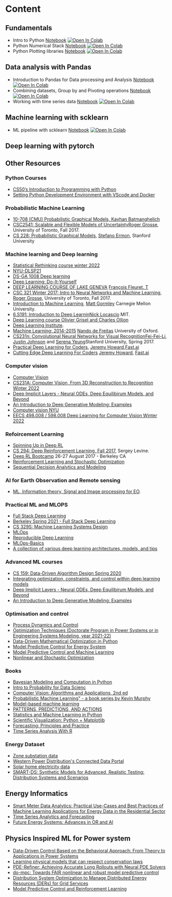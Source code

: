 # Content

## Fundamentals
* Intro to Python [Notebook](https://github.com/sambaiga/AI4DLearning/blob/main/DataAnalysis/module%201/intro%20to%20python.ipynb)
[![Open In Colab](https://colab.research.google.com/assets/colab-badge.svg)](https://colab.research.google.com/github/sambaiga/AI4DLearning/blob/main/DataAnalysis/module%201/intro%20to%20python.ipynb)
* Python Numerical Stack [Notebook](https://github.com/sambaiga/AI4DLearning/blob/master/DataAnalysis/numeric%20stack%20with%20numpy.ipynb)
[![Open In Colab](https://colab.research.google.com/assets/colab-badge.svg)](https://colab.research.google.com/github/sambaiga/AI4DLearning/blob/main/DataAnalysis/module%201/Module_1C.ipynb)
* Python Plotting libraries [Notebook](https://github.com/sambaiga/AI4DLearning/blob/master/DataAnalysis/plotting%20libraries.ipynb)
[![Open In Colab](https://colab.research.google.com/assets/colab-badge.svg)](https://colab.research.google.com/github/sambaiga/AI4DLearning/blob/main/DataAnalysis/module%201/plotting%20libraries.ipynb)

## Data analysis with Pandas
* Introduction to Pandas for Data processing and Analysis [Notebook](https://github.com/sambaiga/AI4DLearning/blob/master/DataAnalysis/Module_2A.ipynb)
[![Open In Colab](https://colab.research.google.com/assets/colab-badge.svg)](https://colab.research.google.com/github/sambaiga/AI4DLearning/blob/main/DataAnalysis/module%202/Module_2A.ipynb)
* Combining datasets, Group by and Pivoting operations [Notebook](https://github.com/sambaiga/AI4DLearning/blob/master/DataAnalysis/module%202/Module_2B.ipynb)
[![Open In Colab](https://colab.research.google.com/assets/colab-badge.svg)](https://colab.research.google.com/github/sambaiga/AI4DLearning/blob/main/DataAnalysis/module%202/Module_2B.ipynb)
* Working with time series data [Notebook](https://github.com/ParrotAI/ai4sg_materials/blob/master/module%202/Module_2C.ipynb)
[![Open In Colab](https://colab.research.google.com/assets/colab-badge.svg)](https://colab.research.google.com/github/sambaiga/AI4DLearning/blob/main/DataAnalysis/module%202/Module_2C.ipynb)



## Machine learning with scklearn
* ML pipeline with scklearn [Notebook](https://github.com/sambaiga/AI4DLearning/blob/main/ML/Pipeline.ipynb)
[![Open In Colab](https://colab.research.google.com/assets/colab-badge.svg)](https://colab.research.google.com/github/sambaiga/AI4DLearning/blob/main/ML/Pipeline.ipynb)
## Deep learning with pytorch




## Other Resources

### Python Courses

- [CS50’s Introduction to Programming with Python](https://cs50.harvard.edu/python/2022/)
- [Setting Python Development Environment with VScode and Docker](https://github.com/RamiKrispin/vscode-python)

### Probabilistic Machine Learning
- [10-708 (CMU) Probabilistic Graphical Models, Kayhan Batmanghelich](https://kayhan.dbmi.pitt.edu/node/38)
- [CSC2541: Scalable and Flexible Models of Uncertainty](https://csc2541-f17.github.io/)[Roger Grosse](http://www.cs.toronto.edu/~rgrosse/), University of Toronto, Fall 2017.
- [CS 228: Probabilistic Graphical Models](http://kuleshov.github.io/cs228-notes/),  [Stefano Ermon](http://cs.stanford.edu/~ermon/),  Stanford University


### Machine learning and Deep learning
- [Statistical Rethinking course winter 2022](https://github.com/rmcelreath/stat_rethinking_2022)
- [NYU-DLSP21](https://atcold.github.io/NYU-DLSP21/)
- [DS-GA 1008 Deep learning](https://atcold.github.io/pytorch-Deep-Learning/)
- [Deep Learning: Do-It-Yourself](https://dataflowr.github.io/website/)
- [DEEP LEARNING COURSE OF LAKE GENEVA](https://fleuret.org/dlc/) [François Fleuret. T](http://www.idiap.ch/~fleuret/)
- [CSC 321 Winter 2017: Intro to Neural Networks and Machine Learning](http://www.cs.toronto.edu/~rgrosse/courses/csc321_2017/), [Roger Grosse](http://www.cs.toronto.edu/~rgrosse/), University of Toronto, Fall 2017.
- [Introduction to Machine Learning](http://www.cs.cmu.edu/~mgormley/courses/10601-s17/schedule.html), [Matt Gormley](http://www.cs.cmu.edu/~mgormley/) Carnegie Mellon University.
- [6.S191: Introduction to Deep Learnin](http://introtodeeplearning.com/index.html)[Nick Locascio]() MIT.
- [Deep Learning course](https://m2dsupsdlclass.github.io/lectures-labs/)[ Olivier Grisel and Charles Ollion]()
- [Deep Learning Institute](https://www.deeplearning.ai/).
- [Machine Learning: 2014-2015](https://www.cs.ox.ac.uk/people/nando.defreitas/machinelearning/) [Nando de Freitas](http://www.cs.ox.ac.uk/people/nando.defreitas/) University of Oxford.
- [CS231n: Convolutional Neural Networks for Visual Recognition](http://cs231n.stanford.edu/)[Fei-Fei-Li](http://www.cs.toronto.edu/~rgrosse/), [Justin Johnson](http://cs.stanford.edu/people/jcjohns/) and [Serena Yeung](http://ai.stanford.edu/~syyeung/)Stanford University, Spring 2017.
- [Practical Deep Learning for Coders](http://course.fast.ai/), [Jeremy Howard](),[Fast.ai](http://www.fast.ai/)
- [Cutting Edge Deep Learning For Coders](http://course.fast.ai/part2.html) [Jeremy Howard](), [Fast.ai](http://www.fast.ai/)


### Computer vision
- [Computer Vision](http://16385.courses.cs.cmu.edu/spring2022/) 
- [CS231A: Computer Vision, From 3D Reconstruction to Recognition
Winter 2022](https://web.stanford.edu/class/cs231a/)
- [Deep Implicit Layers - Neural ODEs, Deep Equilibirum Models, and Beyond](http://implicit-layers-tutorial.org/)
- [An Introduction to Deep Generative Modeling: Examples](https://github.com/jmtomczak/intro_dgm)
- [Computer vision NYU](https://cs.nyu.edu/~fergus/teaching/vision/index.html)
- [EECS 498.008 / 598.008
Deep Learning for Computer Vision
Winter 2022](https://web.eecs.umich.edu/~justincj/teaching/eecs498/WI2022/schedule.html)


### Refoircement Learning
- [Spinning Up in Deep RL](https://spinningup.openai.com/en/latest/)
- [CS 294: Deep Reinforcement Learning, Fall 2017](http://rll.berkeley.edu/deeprlcourse/), Sergey Levine.
- [Deep RL Bootcamp](https://sites.google.com/view/deep-rl-bootcamp/lectures) 26-27 August 2017 - Berkeley CA
- [Reinforcement Learning and Stochastic Optimization](https://castle.princeton.edu/RLSO/)
- [Sequential Decision Analytics and Modeling](https://castle.princeton.edu/sdamodeling/)

### AI for Earth Observation and Remote sensing
  - [ML, Information theory, Signal and Image processing for EO](https://isp.uv.es/courses.html).
  
### Practical ML and MLOPS
- [Full Stack Deep Learning](https://course.fullstackdeeplearning.com/)
- [Berkeley Spring 2021 - Full Stack Deep Learning](https://docs.google.com/document/d/e/2PACX-1vSSSHcahlrJRvVq4qRKDX2jYLjhgpbWZjqmDcWZ7w3FWItZrlSKw6GY7rcSj5ZkJr6M0DaR8QbKCd8S/pub)
- [CS 329S: Machine Learning Systems Design](https://stanford-cs329s.github.io/)
- [MLOps](https://madewithml.com/courses/mlops/?s=09)
- [Reproducible Deep Learning](https://www.sscardapane.it/teaching/reproducibledl/)
- [MLOps-Basics](https://github.com/graviraja/MLOps-Basics?s=09)
- [A collection of various deep learning architectures, models, and tips](https://github.com/rasbt/deeplearning-models)


### Advanced ML courses
- [CS 159: Data-Driven Algorithm Design Spring 2020](https://sites.google.com/view/cs-159-spring-2020/?s=09)
- [Integrating optimization, constraints, and control within deep learning models](https://www.youtube.com/watch?v=vWg7GIC6u_Y)
- [Deep Implicit Layers - Neural ODEs, Deep Equilibirum Models, and Beyond](http://implicit-layers-tutorial.org/)
- [An Introduction to Deep Generative Modeling: Examples](https://github.com/jmtomczak/intro_dgm)

### Optimisation and control
- [Process Dynamics and Control](https://apmonitor.com/pdc/index.php)
- [Optimization Techniques (Doctorate Program in Power Systems or in Engineering Systems Modeling, year 2021-22)](https://pascua.iit.comillas.edu/aramos/OT.htm)
- [Data-Driven Mathematical Optimization in Python](https://mobook.github.io/MO-book/intro.html)
- [Model Predictive Control for Energy System](https://youtu.be/hCwOUGggyvw)
- [Model Predictive Control and Machine Learning](https://youtu.be/CNwV5GbTEGM)
- [Nonlinear and Stochastic Optimization](https://ndcbe.github.io/optimization/intro.html)

### Books
- [Bayesian Modeling and Computation in Python](https://bayesiancomputationbook.com/welcome.html)
- [Intro to Probability for Data Scienc](https://probability4datascience.com/index.html)
- [Computer Vision: Algorithms and Applications, 2nd ed](http://szeliski.org/Book/)
- [Probabilistic Machine Learning" - a book series by Kevin Murphy](https://probml.github.io/pml-book/)
- [Model-based machine learning](https://www.mbmlbook.com/toc.html)
- [PATTERNS, PREDICTIONS, AND ACTIONS](https://mlstory.org/?s=09)
- [Statistics and Machine Learning in Python](https://duchesnay.github.io/pystatsml/)
- [Scientific Visualization: Python + Matplotlib](https://www.labri.fr/perso/nrougier/scientific-visualization.html)
- [Forecasting: Principles and Practice](https://otexts.com/fpp3/)
- [Time Series Analysis With R](https://nicolarighetti.github.io/Time-Series-Analysis-With-R/)

### Energy Dataset 
- [Zone substation data](https://www.evoenergy.com.au/about-us/about-our-network/zone-substation-data)
- [Western Power Distribution's Connected Data Portal](https://connecteddata.westernpower.co.uk/dataset/)
-  [Solar home electricity data](https://www.ausgrid.com.au/Industry/Our-Research/Data-to-share/Solar-home-electricity-data)
-  [SMART-DS: Synthetic Models for Advanced, Realistic Testing: Distribution Systems and Scenarios](https://www.nrel.gov/grid/smart-ds.html)

## Energy Informatics
- [Smart Meter Data Analytics: Practical Use-Cases and Best Practices of Machine Learning Applications for Energy Data in the Residential Sector](https://colab.research.google.com/github/bitstoenergy/iclr-tutorial/blob/main/SmartMeterDataAnalytics_Tutorial.ipynb)
- [Time Series Analytics and Forecasting](https://www.forecaster.guru/time-series-analytics-and-forecasting.html)
- [Future Energy Systems: Advances in OR and AI
](https://energy-markets-school.dk/school-2023/downloads/)

## Physics Inspired ML for Power system
- [Data-Driven Control Based on the Behavioral Approach: From Theory to Applications in Power Systems](https://ieeexplore-ieee-org.tudublin.idm.oclc.org/document/10266847)
- [Learning physical models that can respect conservation laws](https://www.amazon.science/publications/learning-physical-models-that-can-respect-conservation-laws)
- [PDE-Refiner: Achieving Accurate Long Rollouts with Neural PDE Solvers](https://arxiv.org/abs/2308.05732)
- [do-mpc: Towards FAIR nonlinear and robust model predictive control](https://www-sciencedirect-com.tudublin.idm.oclc.org/science/article/pii/S0967066123002459)
- [Distribution System Optimization to Manage Distributed Energy Resources (DERs) for Grid Services](https://www.nowpublishers.com/article/Details/EES-030)
- [Model Predictive Control and Reinforcement Learning](https://www.syscop.de/teaching/ws2023/model-predictive-control-and-reinforcement-learning)

